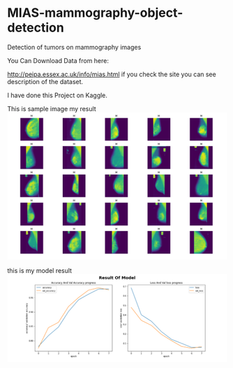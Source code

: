 # MIAS-mammography-object-detection
Detection of tumors on mammography images

You Can Download Data from here:

http://peipa.essex.ac.uk/info/mias.html
if you check the site you can see description of the dataset.

I have done this Project on Kaggle.

This is sample image my result
![](/random_25_image_fig.png)

this is my model result
![](/Accuracy_Loss_figure.png)
